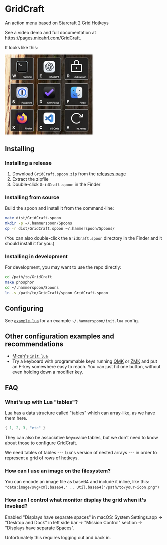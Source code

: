 # GridCraft

An action menu based on Starcraft 2 Grid Hotkeys

See a video demo and full documentation at <https://pages.micahrl.com/GridCraft>.

It looks like this:

<img src="./site/static/screenshot.png" alt="Screenshot of GridKeys in action" style="max-width: 20em;" />

## Installing

### Installing a release

1. Download `GridCraft.spoon.zip` from the [releases page](https://github.com/mrled/GridCraft/releases)
2. Extract the zipfile
3. Double-click `GridCraft.spoon` in the Finder

### Installing from source

Build the spoon and install it from the command-line:

```sh
make dist/GridCraft.spoon
mkdir -p ~/.hammerspoon/Spoons
cp -r dist/GridCraft.spoon ~/.hammerspoon/Spoons/
```

(You can also double-click the `GridCraft.spoon` directory in the Finder and it should install it for you.)

### Installing in development

For development, you may want to use the repo directly:

```sh
cd /path/to/GridCraft
make phosphor
cd ~/.hammerspoon/Spoons
ln -s /path/to/GridCraft/spoon GridCraft.spoon
```

## Configuring

See [`example.lua`](./example.lua) for an example `~/.hammerspoon/init.lua` config.

## Other configuration examples and recommendations

- [Micah's `init.lua`](https://github.com/mrled/dhd/blob/master/hbase/.hammerspoon/init.lua)
- Try a keyboard with programmable keys running [QMK](https://qmk.fm/) or [ZMK](https://zmk.dev/)
  and put an F-key somewhere easy to reach.
  You can just hit one button, without even holding down a modifier key.

## FAQ

### What's up with Lua "tables"?

Lua has a data structure called "tables" which can array-like, as we have them here.

```lua
{ 1, 2, 3, "etc" }
```

They can also be associative key=value tables, but we don't need to know about those to configure GridCraft.

We need tables of tables --- Lua's version of nested arrays ---
in order to represent a grid of rows of hotkeys.

### How can I use an image on the filesystem?

You can encode an image file as base64 and include it inline, like this:
`"data:image/svg+xml;base64," .. Util.base64("/path/to/your-icon.png")`

### How can I control what monitor display the grid when it's invoked?

Enabled "Displays have separate spaces" in macOS:
System Settings.app -> "Desktop and Dock" in left side bar -> "Mission Control" section -> "Displays have separate Spaces".

Unfortunately this requires logging out and back in.
